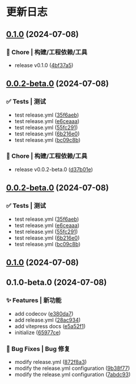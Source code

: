 # 更新日志

## [0.1.0](https://github.com/caigh1012/abrick/compare/v0.1.0-beta.0...v0.1.0) (2024-07-08)


### 🚀 Chore | 构建/工程依赖/工具

* release v0.1.0 ([4bf37a5](https://github.com/caigh1012/abrick/commit/4bf37a5494026e709132a8dcecd14fa7b9000ed3))

## [0.0.2-beta.0](https://github.com/caigh1012/abrick/compare/v0.1.0...v0.0.2-beta.0) (2024-07-08)


### ✅ Tests | 测试

* test release.yml ([35f6aeb](https://github.com/caigh1012/abrick/commit/35f6aeb2cfbe3e148133376650db5202fb45ea0c))
* test release.yml ([e6ceaaa](https://github.com/caigh1012/abrick/commit/e6ceaaa6d186ec4be9b57f9cb47f70b81419d6f1))
* test release.yml ([55fc291](https://github.com/caigh1012/abrick/commit/55fc291f4def6025bb0400a6ed001ebd75151d26))
* test release.yml ([6b216e0](https://github.com/caigh1012/abrick/commit/6b216e0ae3782028a031fcbbe3da28a5db9fd3e6))
* test release.yml ([bc09c8b](https://github.com/caigh1012/abrick/commit/bc09c8b51fe54303de810f714619ea9e205734d3))


### 🚀 Chore | 构建/工程依赖/工具

* release v0.0.2-beta.0 ([d37b01e](https://github.com/caigh1012/abrick/commit/d37b01ec37c59ad13d56e5fa462cd72783382529))

## [0.0.2-beta.0](https://github.com/caigh1012/abrick/compare/v0.1.0...v0.0.2-beta.0) (2024-07-08)


### ✅ Tests | 测试

* test release.yml ([35f6aeb](https://github.com/caigh1012/abrick/commit/35f6aeb2cfbe3e148133376650db5202fb45ea0c))
* test release.yml ([e6ceaaa](https://github.com/caigh1012/abrick/commit/e6ceaaa6d186ec4be9b57f9cb47f70b81419d6f1))
* test release.yml ([55fc291](https://github.com/caigh1012/abrick/commit/55fc291f4def6025bb0400a6ed001ebd75151d26))
* test release.yml ([6b216e0](https://github.com/caigh1012/abrick/commit/6b216e0ae3782028a031fcbbe3da28a5db9fd3e6))
* test release.yml ([bc09c8b](https://github.com/caigh1012/abrick/commit/bc09c8b51fe54303de810f714619ea9e205734d3))

## [0.1.0](https://github.com/caigh1012/abrick/compare/v0.1.0-beta.0...v0.1.0) (2024-07-08)

## 0.1.0-beta.0 (2024-07-08)


### ✨ Features | 新功能

* add codecov ([e380da7](https://github.com/caigh1012/abrick/commit/e380da7017fe3aac52e43e44660bc28781bf0f58))
* add release.yml ([28ac934](https://github.com/caigh1012/abrick/commit/28ac934b753f1d4b14d1146644c1ccb50ea7ed99))
* add vitepress docs ([e5a52f1](https://github.com/caigh1012/abrick/commit/e5a52f1c78f9e3c102d577cb44d350e22c904946))
* initialize ([65977ce](https://github.com/caigh1012/abrick/commit/65977ce63ad2bd4c68ed37caeeeca5cb66b86a44))


### 🐛 Bug Fixes | Bug 修复

* modify release.yml ([872f8a3](https://github.com/caigh1012/abrick/commit/872f8a39d17227d6dda6133a55d52f0d3ad12010))
* modify the release.yml configuration ([9b38f77](https://github.com/caigh1012/abrick/commit/9b38f77140efb080c1dc5411de0bb630cfaed52f))
* modify the release.yml configuration ([7abdc93](https://github.com/caigh1012/abrick/commit/7abdc935396ac7f36a3dece61a40d1dec0b41993))
